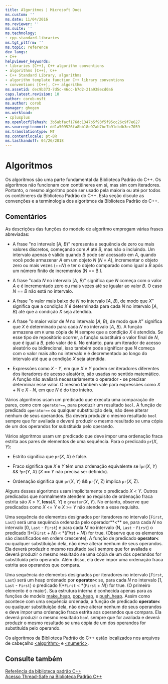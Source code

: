 ```yaml
---
title: Algoritmos | Microsoft Docs
ms.custom: ''
ms.date: 11/04/2016
ms.reviewer: ''
ms.suite: ''
ms.technology:
- cpp-standard-libraries
ms.tgt_pltfrm: ''
ms.topic: reference
dev_langs:
- C++
helpviewer_keywords:
- libraries [C++], C++ algorithm conventions
- algorithms [C++], C++
- C++ Standard Library, algorithms
- algorithm template function C++ library conventions
- conventions [C++], C++ algorithm
ms.assetid: dec9b373-7d5c-46cc-b7d2-21a938ecd0a6
caps.latest.revision: 10
author: corob-msft
ms.author: corob
manager: ghogen
ms.workload:
- cplusplus
ms.openlocfilehash: 3b5abfacf176dc1347b5f93f5f95cc26c9f7e627
ms.sourcegitcommit: dd1a509526fa8bb18e97ab7bc7b91cbdb3ec7059
ms.translationtype: MT
ms.contentlocale: pt-BR
ms.lasthandoff: 04/26/2018
---
```

# <a name="algorithms"></a>Algoritmos

Os algoritmos são uma parte fundamental da Biblioteca Padrão do C++. Os algoritmos não funcionam com contêineres em si, mas sim com iteradores. Portanto, o mesmo algoritmo pode ser usado pela maioria ou até por todos os contêineres da Biblioteca Padrão do C++. Esta seção discute as convenções e a terminologia dos algoritmos da Biblioteca Padrão do C++.

## <a name="remarks"></a>Comentários

As descrições das funções do modelo de algoritmo empregam várias frases abreviadas:

- A frase "no intervalo [*A*, *B*)" representa a sequência de zero ou mais valores discretos, começando com *A* até *B*, mas não o incluindo. Um intervalo apenas é válido quando *B* pode ser acessado em *A*, quando você pode armazenar *A* em um objeto *N* (*N* = *A*), incrementar o objeto zero ou mais vezes (++*N*) e ter o objeto comparado como igual a *B* após um número finito de incrementos (N == B *).*

- A frase "cada *N* no intervalo [*A*, *B*)" significa que *N* começa com o valor *A* e é incrementado zero ou mais vezes até se igualar ao valor *B*. O caso *N* == *B* não está no intervalo.

- A frase "o valor mais baixo de *N* no intervalo [*A*, *B*), de modo que *X*" significa que a condição *X* é determinada para cada *N* no intervalo [*A*, *B*) até que a condição *X* seja atendida.

- A frase "o maior valor de *N* no intervalo [*A*, *B*), de modo que *X*” significa que *X* é determinado para cada *N* no intervalo [*A*, *B*). A função armazena em `K` uma cópia de *N* sempre que a condição *X* é atendida. Se esse tipo de repositório ocorrer, a função substituirá o valor final de *N*, que é igual a *B*, pelo valor de `K`. No entanto, para um iterador de acesso aleatório ou bidirecional, isso também pode significar que *N* começa com o valor mais alto no intervalo e é decrementado ao longo do intervalo até que a condição *X* seja atendida.

- Expressões como *X* - *Y*, em que *X* e *Y* podem ser iteradores diferentes dos iteradores de acesso aleatório, são usadas no sentido matemático. A função não avaliará necessariamente o operador **-** se precisar determinar esse valor. O mesmo também vale para expressões como *X* + *N* e *X* - *N*, em que *N* é do tipo inteiro.

Vários algoritmos usam um predicado que executa uma comparação de pares, como com `operator==`, para produzir um resultado `bool`. A função de predicado `operator==` ou qualquer substituição dela, não deve alterar nenhum de seus operandos. Ela deverá produzir o mesmo resultado `bool` sempre que for avaliada e deverá produzir o mesmo resultado se uma cópia de um dos operandos for substituída pelo operando.

Vários algoritmos usam um predicado que deve impor uma ordenação fraca estrita aos pares de elementos de uma sequência. Para o predicado `pr`(*X*, *Y*):

- Estrito significa que `pr`(*X*, *X*) é false.

- Fraco significa que *X* e *Y* têm uma ordenação equivalente se !`pr`(*X*, *Y*) && !`pr`(*Y*, *X*) (*X* == *Y* não precisa ser definido).

- Ordenação significa que `pr`(*X*, *Y*) && `pr`(*Y*, Z) implica `pr`(*X*, Z).

Alguns desses algoritmos usam implicitamente o predicado *X* \< *Y*. Outros predicados que normalmente atendem ao requisito de ordenação fraca estrita são *X* > *Y*, **less**(*X*, *Y*) e `greater`(*X*, *Y*). No entanto, observe que predicados como *X* \<= *Y* e *X* >= *Y* não atendem a esse requisito.

Uma sequência de elementos designados por iteradores no intervalo [`First`, `Last`) será uma sequência ordenada pelo operador**<** se, para cada *N* no intervalo [0, `Last` - `First`) e para cada *M* no intervalo (N, `Last` - `First`) o predicado !(\*(`First` + *M*) < \*(*First* + *N*)) for true. (Observe que os elementos são classificados em ordem crescente). A função de predicado **operator<** ou qualquer substituição dela, não deve alterar nenhum de seus operandos. Ela deverá produzir o mesmo resultado `bool` sempre que for avaliada e deverá produzir o mesmo resultado se uma cópia de um dos operandos for substituída pelo operando. Além disso, ela deve impor uma ordenação fraca estrita aos operandos que compara.

Uma sequência de elementos designados por iteradores no intervalo [`First`, `Last`) será um heap ordenado por **operator<** se, para cada *N* no intervalo [1, `Last` - `First`) o predicado !(\*`First` < \*(`First` + *N*)) for true. (O primeiro elemento é o maior). Sua estrutura interna é conhecida apenas para as funções de modelo [make_heap](../standard-library/algorithm-functions.md#make_heap), [pop_heap](../standard-library/algorithm-functions.md#pop_heap), e [push_heap](../standard-library/algorithm-functions.md#push_heap). Assim como acontece com uma sequência ordenada, a função de predicado **operator<** ou qualquer substituição dela, não deve alterar nenhum de seus operandos e deve impor uma ordenação fraca estrita aos operandos que compara. Ela deverá produzir o mesmo resultado `bool` sempre que for avaliada e deverá produzir o mesmo resultado se uma cópia de um dos operandos for substituída pelo operando.

Os algoritmos da Biblioteca Padrão do C++ estão localizados nos arquivos de cabeçalho [\<algorithm>](../standard-library/algorithm.md) e [\<numeric>](../standard-library/numeric.md).

## <a name="see-also"></a>Consulte também

[Referência da biblioteca padrão C++](../standard-library/cpp-standard-library-reference.md)<br/>
[Acesso Thread-Safe na Biblioteca Padrão C++](../standard-library/thread-safety-in-the-cpp-standard-library.md)<br/>
